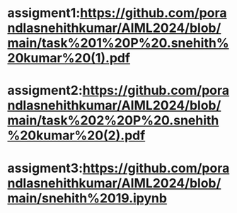 # assigment1:https://github.com/porandlasnehithkumar/AIML2024/blob/main/task%201%20P%20.snehith%20kumar%20(1).pdf
# assigment2:https://github.com/porandlasnehithkumar/AIML2024/blob/main/task%202%20P%20.snehith%20kumar%20(2).pdf
# assigment3:https://github.com/porandlasnehithkumar/AIML2024/blob/main/snehith%2019.ipynb

